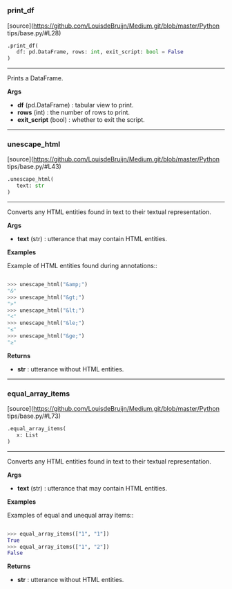 #


### print_df
[source](https://github.com/LouisdeBruijn/Medium.git/blob/master/Python tips/base.py/#L28)
```python
.print_df(
   df: pd.DataFrame, rows: int, exit_script: bool = False
)
```

---
Prints a DataFrame.


**Args**

* **df** (pd.DataFrame) : tabular view to print.
* **rows** (int) : the number of rows to print.
* **exit_script** (bool) : whether to exit the script.


----


### unescape_html
[source](https://github.com/LouisdeBruijn/Medium.git/blob/master/Python tips/base.py/#L43)
```python
.unescape_html(
   text: str
)
```

---
Converts any HTML entities found in text to their textual representation.


**Args**

* **text** (str) : utterance that may contain HTML entities.


**Examples**


Example of HTML entities found during annotations::


```python

>>> unescape_html("&amp;")
"&"
>>> unescape_html("&gt;")
">"
>>> unescape_html("&lt;")
"<"
>>> unescape_html("&le;")
"≤"
>>> unescape_html("&ge;")
"≥"

```

**Returns**

* **str**  : utterance without HTML entities.


----


### equal_array_items
[source](https://github.com/LouisdeBruijn/Medium.git/blob/master/Python tips/base.py/#L73)
```python
.equal_array_items(
   x: List
)
```

---
Converts any HTML entities found in text to their textual representation.


**Args**

* **text** (str) : utterance that may contain HTML entities.


**Examples**


Examples of equal and unequal array items::


```python

>>> equal_array_items(["1", "1"])
True
>>> equal_array_items(["1", "2"])
False

```

**Returns**

* **str**  : utterance without HTML entities.

